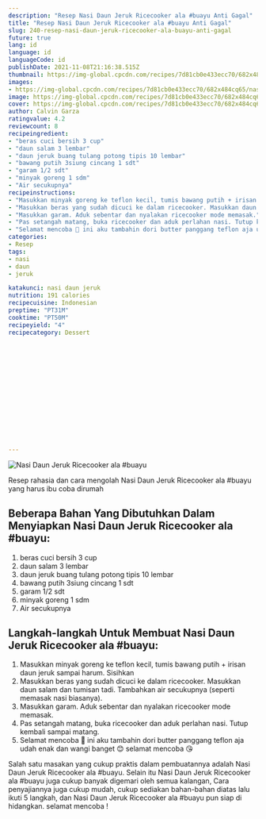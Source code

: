 ```yaml
---
description: "Resep Nasi Daun Jeruk Ricecooker ala #buayu Anti Gagal"
title: "Resep Nasi Daun Jeruk Ricecooker ala #buayu Anti Gagal"
slug: 240-resep-nasi-daun-jeruk-ricecooker-ala-buayu-anti-gagal
future: true
lang: id
language: id
languageCode: id
publishDate: 2021-11-08T21:16:38.515Z 
thumbnail: https://img-global.cpcdn.com/recipes/7d81cb0e433ecc70/682x484cq65/nasi-daun-jeruk-ricecooker-ala-buayu-foto-resep-utama.png
images:
- https://img-global.cpcdn.com/recipes/7d81cb0e433ecc70/682x484cq65/nasi-daun-jeruk-ricecooker-ala-buayu-foto-resep-utama.png
image: https://img-global.cpcdn.com/recipes/7d81cb0e433ecc70/682x484cq65/nasi-daun-jeruk-ricecooker-ala-buayu-foto-resep-utama.png
cover: https://img-global.cpcdn.com/recipes/7d81cb0e433ecc70/682x484cq65/nasi-daun-jeruk-ricecooker-ala-buayu-foto-resep-utama.png
author: Calvin Garza
ratingvalue: 4.2
reviewcount: 8
recipeingredient:
- "beras cuci bersih 3 cup"
- "daun salam 3 lembar"
- "daun jeruk buang tulang potong tipis 10 lembar"
- "bawang putih 3siung cincang 1 sdt"
- "garam 1/2 sdt"
- "minyak goreng 1 sdm"
- "Air secukupnya"
recipeinstructions:
- "Masukkan minyak goreng ke teflon kecil, tumis bawang putih + irisan daun jeruk sampai harum. Sisihkan"
- "Masukkan beras yang sudah dicuci ke dalam ricecooker. Masukkan daun salam dan tumisan tadi. Tambahkan air secukupnya (seperti memasak nasi biasanya)."
- "Masukkan garam. Aduk sebentar dan nyalakan ricecooker mode memasak."
- "Pas setangah matang, buka ricecooker dan aduk perlahan nasi. Tutup kembali sampai matang."
- "Selamat mencoba 🤗 ini aku tambahin dori butter panggang teflon aja udah enak dan wangi banget 😊 selamat mencoba 😘"
categories:
- Resep
tags:
- nasi
- daun
- jeruk

katakunci: nasi daun jeruk 
nutrition: 191 calories
recipecuisine: Indonesian
preptime: "PT31M"
cooktime: "PT50M"
recipeyield: "4"
recipecategory: Dessert


     
    
    
    
    
    
    
    
    
    
    
      
    
---
```



![Nasi Daun Jeruk Ricecooker ala #buayu](https://img-global.cpcdn.com/recipes/7d81cb0e433ecc70/682x484cq65/nasi-daun-jeruk-ricecooker-ala-buayu-foto-resep-utama.png)

Resep rahasia dan cara mengolah  Nasi Daun Jeruk Ricecooker ala #buayu yang harus ibu coba dirumah

<!--inarticleads1-->

## Beberapa Bahan Yang Dibutuhkan Dalam Menyiapkan Nasi Daun Jeruk Ricecooker ala #buayu:

1. beras cuci bersih 3 cup
1. daun salam 3 lembar
1. daun jeruk buang tulang potong tipis 10 lembar
1. bawang putih 3siung cincang 1 sdt
1. garam 1/2 sdt
1. minyak goreng 1 sdm
1. Air secukupnya



<!--inarticleads2-->

## Langkah-langkah Untuk Membuat Nasi Daun Jeruk Ricecooker ala #buayu:

1. Masukkan minyak goreng ke teflon kecil, tumis bawang putih + irisan daun jeruk sampai harum. Sisihkan
1. Masukkan beras yang sudah dicuci ke dalam ricecooker. Masukkan daun salam dan tumisan tadi. Tambahkan air secukupnya (seperti memasak nasi biasanya).
1. Masukkan garam. Aduk sebentar dan nyalakan ricecooker mode memasak.
1. Pas setangah matang, buka ricecooker dan aduk perlahan nasi. Tutup kembali sampai matang.
1. Selamat mencoba 🤗 ini aku tambahin dori butter panggang teflon aja udah enak dan wangi banget 😊 selamat mencoba 😘




Salah satu masakan yang cukup praktis dalam pembuatannya adalah  Nasi Daun Jeruk Ricecooker ala #buayu. Selain itu  Nasi Daun Jeruk Ricecooker ala #buayu  juga cukup banyak digemari oleh semua kalangan, Cara penyajiannya juga cukup mudah, cukup sediakan bahan-bahan diatas lalu ikuti 5 langkah, dan  Nasi Daun Jeruk Ricecooker ala #buayu  pun siap di hidangkan. selamat mencoba !
